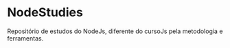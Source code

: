 # NodeStudies
Repositório de estudos do NodeJs, diferente do cursoJs pela metodologia e ferramentas.
